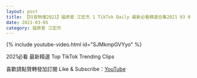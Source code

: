 ```yaml
---
layout: post
title: 【抖音熱搜2021】福原爱 江宏杰 1 TikTok Daily 最新必看精選合集2021 03 05
date: 2021-03-05
category: 福原爱 江宏杰
---
```


{% include youtube-video.html id="SJMkmpGVYyo" %}

2021必看 最新精選 Top TikTok Trending Clips

喜歡請點贊轉發加訂閱 Like & Subscribe：[YouTube](https://www.youtube.com/channel/UCAoR7VcanIPd04uEq_GIylA/videos)


